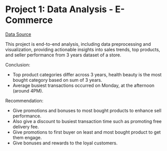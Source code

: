 # Project 1: Data Analysis - E-Commerce
[Data Source](https://www.kaggle.com/datasets/olistbr/brazilian-ecommerce)

This project is end-to-end analysis, including data preprocessing and visualization, providing actionable insights into sales trends, top products, and seller performance from 3 years dataset of a store.

Conclusion:
- Top product categories differ across 3 years, health beauty is the most bought category based on sum of 3 years.
- Average busiest transactions occurred on Monday, at the afternoon (around 4PM).

Recommendation:
- Give promotions and bonuses to most bought products to enhance sell performance.
- Also give a discount to busiest transaction time such as promoting free delivery fee.
- Give promotions to first buyer on least and most bought product to get them engage.
- Give bonuses and rewards to the loyal customers.
